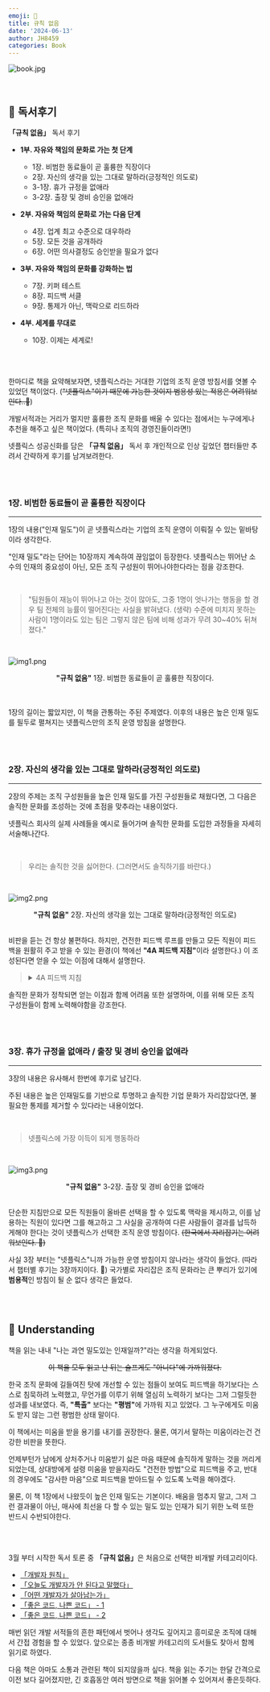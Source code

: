 ```yaml
---
emoji: 📖
title: 규칙 없음
date: '2024-06-13'
author: JH8459
categories: Book
---
```


![book.jpg](book.jpg)

<br>

## 📓 독서후기

**「규칙 없음」** 독서 후기

- **1부. 자유와 책임의 문화로 가는 첫 단계**

  - 1장. 비범한 동료들이 곧 훌륭한 직장이다
  - 2장. 자신의 생각을 있는 그대로 말하라(긍정적인 의도로)
  - 3-1장. 휴가 규정을 없애라
  - 3-2장. 출장 및 경비 승인을 없애라

- **2부. 자유와 책임의 문화로 가는 다음 단계**

  - 4장. 업계 최고 수준으로 대우하라
  - 5장. 모든 것을 공개하라
  - 6장. 어떤 의사결정도 승인받을 필요가 없다

- **3부. 자유와 책임의 문화를 강화하는 법**

  - 7장. 키퍼 테스트
  - 8장. 피드백 서클
  - 9장. 통제가 아닌, 맥락으로 리드하라

- **4부. 세계를 무대로**

  - 10장. 이제는 세계로!

<br>
<br>

한마디로 책을 요약해보자면, 넷플릭스라는 거대한 기업의 조직 운영 방침서를 엿볼 수 있었던 책이었다. (<del>"넷플릭스"이기 때문에 가능한 것이지 범용성 있는 적용은 어려워보인다..🥲</del>)

개발서적과는 거리가 멀지만 훌륭한 조직 문화를 배울 수 있다는 점에서는 누구에게나 추천을 해주고 싶은 책이었다. (특히나 조직의 경영진들이라면!)

넷플릭스 성공신화를 담은 **「규칙 없음」** 독서 후 개인적으로 인상 깊었던 챕터들만 추려서 간략하게 후기를 남겨보려한다.

<br>
<br>

### 1장. 비범한 동료들이 곧 훌륭한 직장이다

---

1장의 내용("인재 밀도")이 곧 넷플릭스라는 기업의 조직 운영이 이뤄질 수 있는 밑바탕이라 생각한다.

"인재 밀도"라는 단어는 10장까지 계속하여 끊임없이 등장한다. 넷플릭스는 뛰어난 소수의 인재의 중요성이 아닌, 모든 조직 구성원이 뛰어나야한다라는 점을 강조한다.

<br>

> "팀원들이 재능이 뛰어나고 아는 것이 많아도, 그중 1명이 엇나가는 행동을 할 경우 팀 전체의 능률이 떨어진다는 사실을 밝혀냈다. (생략) 수준에 미치지 못하는 사람이 1명이라도 있는 팀은 그렇지 않은 팀에 비해 성과가 무려 30~40% 뒤쳐졌다."

<br>

![img1.png](img1.png)
<center><strong>"규칙 없음"</strong> 1장. 비범한 동료들이 곧 훌륭한 직장이다.</center><br>

<br>

1장의 길이는 짧았지만, 이 책을 관통하는 주된 주제였다. 이후의 내용은 높은 인재 밀도를 필두로 펼쳐지는 넷플릭스만의 조직 운영 방침을 설명한다.

<br>
<br>

### 2장. 자신의 생각을 있는 그대로 말하라(긍정적인 의도로)

---

2장의 주제는 조직 구성원들을 높은 인재 밀도를 가진 구성원들로 채웠다면, 그 다음은 솔직한 문화를 조성하는 것에 초점을 맞추라는 내용이었다.

넷플릭스 회사의 실제 사례들을 예시로 들어가며 솔직한 문화를 도입한 과정들을 자세히 서술해나간다.

<br>

> 우리는 솔직한 것을 싫어한다. (그러면서도 솔직하기를 바란다.)

<br>

![img2.png](img2.png)
<center><strong>"규칙 없음"</strong> 2장. 자신의 생각을 있는 그대로 말하라(긍정적인 의도로)</center><br>

비판을 듣는 건 항상 불편하다. 하지만, 건전한 피드백 루프를 만들고 모든 직원이 피드백을 원활히 주고 받을 수 있는 환경(이 책에선 <strong>"4A 피드백 지침"</strong>이라 설명한다.) 이 조성된다면 얻을 수 있는 이점에 대해서 설명한다.

> <details>
> <summary>4A 피드백 지침</summary>
> 
> - 피드백을 줄 때
>   - AIM TO ASSIST (도움을 주겠다는 생각으로 하라)
>   - ACTIONABLE (실질적인 조치를 포함하라)
> - 피드백을 받을 때
>   - APPRECIATE (감사하라)
>   - ACCEPT OR DISCARD (받아들이거나 거부하라)
> </details>

솔직한 문화가 정착되면 얻는 이점과 함께 어려움 또한 설명하며, 이를 위해 모든 조직 구성원들이 함께 노력해야함을 강조한다.

<br>
<br>

### 3장. 휴가 규정을 없애라 / 출장 및 경비 승인을 없애라

---

3장의 내용은 유사해서 한번에 후기로 남긴다.

주된 내용은 높은 인재밀도를 기반으로 투명하고 솔직한 기업 문화가 자리잡았다면, 불필요한 통제를 제거할 수 있다라는 내용이었다.

<br>

> 넷플릭스에 가장 이득이 되게 행동하라

<br>

![img3.png](img3.png)
<center><strong>"규칙 없음"</strong> 3-2장. 출장 및 경비 승인을 없애라</center><br>

단순한 지침만으로 모든 직원들이 올바른 선택을 할 수 있도록 맥락을 제시하고, 이를 남용하는 직원이 있다면 그를 해고하고 그 사실을 공개하여 다른 사람들이 결과를 납득하게해야 한다는 것이 넷플릭스가 선택한 조직 운영 방침이다. <del>(한국에서 자리잡기는 어려워보인다. 🥲)</del>

사실 3장 부터는 "넷플릭스"니까 가능한 운영 방침이지 않나라는 생각이 들었다. (따라서 챕터별 후기는 3장까지이다. 🥲) 국가별로 자리잡은 조직 문화라는 큰 뿌리가 있기에 <strong>범용적</strong>인 방침이 될 순 없다 생각은 들었다.

<br>
<br>


## 🤔 Understanding

책을 읽는 내내 "나는 과연 밀도있는 인재일까?"라는 생각을 하게되었다. 

<p><center><del>이 책을 모두 읽고 난 뒤는 슬프게도 "아니다"에 가까워졌다.</del></center></p>

한국 조직 문화에 길들여진 탓에 개선할 수 있는 점들이 보여도 피드백을 하기보다는 스스로 침묵하려 노력했고, 무언가를 이루기 위해 열심히 노력하기 보다는 그저 그럴듯한 성과를 내보였다. 즉, <strong>"특출"</strong> 보다는 <strong>"평범"</strong>에 가까워 지고 있었다. 그 누구에게도 미움도 받지 않는 그런 평범한 상태 말이다.

이 책에서는 미움을 받을 용기를 내기를 권장한다. 물론, 여기서 말하는 미움이라는건 건강한 비판을 뜻한다.

언제부턴가 남에게 상처주거나 미움받기 싫은 마음 때문에 솔직하게 말하는 것을 꺼리게 되었는데, 상대방에게 설령 미움을 받을지라도 "건전한 방법"으로 피드백을 주고, 반대의 경우에도 "감사한 마음"으로 피드백을 받아드릴 수 있도록 노력을 해야겠다.

물론, 이 책 1장에서 나왔듯이 높은 인재 밀도는 기본이다. 배움을 멈추지 말고, 그저 그런 결과물이 아닌, 매사에 최선을 다 할 수 있는 밀도 있는 인재가 되기 위한 노력 또한 반드시 수반되야한다.

<br>
<br>

3월 부터 시작한 독서 토론 중 <strong>「규칙 없음」</strong>은 처음으로 선택한 비개발 카테고리이다.

- <a href="https://blog.jh8459.com/2024-03-13-BOOK/" target="_blank">「개발자 원칙」</a>
- <a href="https://blog.jh8459.com/2024-03-27-BOOK/" target="_blank">「오늘도 개발자가 안 된다고 말했다」</a>
- <a href="https://blog.jh8459.com/2024-04-09-BOOK/" target="_blank">「어떤 개발자가 살아남는가」</a>
- <a href="https://blog.jh8459.com/2024-04-24-BOOK/" target="_blank">「좋은 코드, 나쁜 코드」 - 1</a>
- <a href="https://blog.jh8459.com/2024-05-21-BOOK/" target="_blank">「좋은 코드, 나쁜 코드」 - 2</a>

매번 읽던 개발 서적들의 흔한 패턴에서 벗어나 생각도 깊어지고 흥미로운 조직에 대해서 간접 경험을 할 수 있었다. 앞으로는 종종 비개발 카테고리의 도서들도 찾아서 함께 읽기로 하였다.

다음 책은 아마도 소통과 관련된 책이 되지않을까 싶다. 책을 읽는 주기는 한달 간격으로 이전 보다 길어졌지만, 긴 호흡동안 여러 방면으로 책을 읽어볼 수 있어져서 좋은듯하다.

